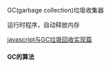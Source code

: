 GC(garbage collection)垃圾收集器

运行时程序，自动释放内存

[javascript与GC垃圾回收实现篇](https://blog.csdn.net/szengtal/article/details/99488127)



#### GC的算法